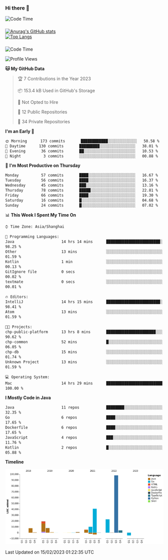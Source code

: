### Hi there 👋 

![Code Time](https://img.shields.io/endpoint?style=flat&url=https://codetime-api.datreks.com/badge/1061?logoColor=white%26project=%26recentMS=0%26showProject=false)

<!--
**Muyiafan/Muyiafan** is a ✨ _special_ ✨ repository because its `README.md` (this file) appears on your GitHub profile.

Here are some ideas to get you started:

- 🔭 I’m currently working on ...
- 🌱 I’m currently learning ...
- 👯 I’m looking to collaborate on ...
- 🤔 I’m looking for help with ...
- 💬 Ask me about ...
- 📫 How to reach me: ...
- 😄 Pronouns: ...
- ⚡ Fun fact: ...
-->

### 

[![Anurag's GitHub stats](https://github-readme-stats.vercel.app/api?username=Muyiafan)](https://github.com/anuraghazra/github-readme-stats)
<br>
[![Top Langs](https://github-readme-stats.vercel.app/api/top-langs/?username=Muyiafan)](https://github.com/anuraghazra/github-readme-stats)

### 

<!--START_SECTION:waka-->
![Code Time](http://img.shields.io/badge/Code%20Time-5%2C622%20hrs%2038%20mins-blue)

![Profile Views](http://img.shields.io/badge/Profile%20Views-0-blue)

**🐱 My GitHub Data** 

> 🏆 7 Contributions in the Year 2023
 > 
> 📦 153.4 kB Used in GitHub's Storage 
 > 
> 🚫 Not Opted to Hire
 > 
> 📜 12 Public Repositories 
 > 
> 🔑 34 Private Repositories  
 > 
**I'm an Early 🐤** 

```text
🌞 Morning      173 commits       ████████████░░░░░░░░░░░░░   50.58 % 
🌆 Daytime      130 commits       █████████░░░░░░░░░░░░░░░░   38.01 % 
🌃 Evening       36 commits       ██░░░░░░░░░░░░░░░░░░░░░░░   10.53 % 
🌙 Night          3 commits       ░░░░░░░░░░░░░░░░░░░░░░░░░   00.88 % 

```
📅 **I'm Most Productive on Thursday** 

```text
Monday          57 commits       ████░░░░░░░░░░░░░░░░░░░░░   16.67 % 
Tuesday         56 commits       ████░░░░░░░░░░░░░░░░░░░░░   16.37 % 
Wednesday       45 commits       ███░░░░░░░░░░░░░░░░░░░░░░   13.16 % 
Thursday        78 commits       █████░░░░░░░░░░░░░░░░░░░░   22.81 % 
Friday          66 commits       ████░░░░░░░░░░░░░░░░░░░░░   19.30 % 
Saturday        16 commits       █░░░░░░░░░░░░░░░░░░░░░░░░   04.68 % 
Sunday          24 commits       █░░░░░░░░░░░░░░░░░░░░░░░░   07.02 % 

```


📊 **This Week I Spent My Time On** 

```text
⌚︎ Time Zone: Asia/Shanghai

💬 Programming Languages: 
Java                     14 hrs 14 mins      ████████████████████████░   98.25 % 
Other                    13 mins             ░░░░░░░░░░░░░░░░░░░░░░░░░   01.59 % 
Kotlin                   1 min               ░░░░░░░░░░░░░░░░░░░░░░░░░   00.13 % 
GitIgnore file           0 secs              ░░░░░░░░░░░░░░░░░░░░░░░░░   00.02 % 
textmate                 0 secs              ░░░░░░░░░░░░░░░░░░░░░░░░░   00.01 % 

🔥 Editors: 
IntelliJ                 14 hrs 15 mins      ████████████████████████░   98.41 % 
Atom                     13 mins             ░░░░░░░░░░░░░░░░░░░░░░░░░   01.59 % 

🐱‍💻 Projects: 
chp-public-platform      13 hrs 8 mins       ██████████████████████░░░   90.62 % 
chp-common               52 mins             █░░░░░░░░░░░░░░░░░░░░░░░░   06.05 % 
chp-db                   15 mins             ░░░░░░░░░░░░░░░░░░░░░░░░░   01.74 % 
Unknown Project          13 mins             ░░░░░░░░░░░░░░░░░░░░░░░░░   01.59 % 

💻 Operating System: 
Mac                      14 hrs 29 mins      █████████████████████████   100.00 % 

```

**I Mostly Code in Java** 

```text
Java                     11 repos            ████████░░░░░░░░░░░░░░░░░   32.35 % 
Go                       6 repos             ████░░░░░░░░░░░░░░░░░░░░░   17.65 % 
Dockerfile               6 repos             ████░░░░░░░░░░░░░░░░░░░░░   17.65 % 
JavaScript               4 repos             ███░░░░░░░░░░░░░░░░░░░░░░   11.76 % 
Kotlin                   2 repos             █░░░░░░░░░░░░░░░░░░░░░░░░   05.88 % 

```


**Timeline**

![Chart not found](https://raw.githubusercontent.com/Muyiafan/Muyiafan/main/charts/bar_graph.png) 


 Last Updated on 15/02/2023 01:22:35 UTC
<!--END_SECTION:waka-->
